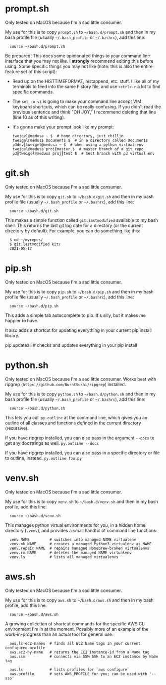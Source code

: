# prompt.sh

Only tested on MacOS because I'm a sad little consumer.

My use for this is to copy `prompt.sh` to `~/bash.d/prompt.sh` and then in my
bash profile file (usually `~/.bash_profile` or `~/.bashrc`), add this line:

      source ~/bash.d/prompt.sh

Be prepared! This does some opinionated things to your command line interface
that you may not like. I **strongly** recommend editing this before using.
Some specific things you may not like (note: this is also the entire feature set
of this script):

* Read up on the HISTTIMEFORMAT, histappend, etc. stuff. I like all of my
  terminals to feed into the same history file, and use `<ctrl>-r` a lot to find
  specific commands.
* The `set -o vi` is going to make your command line accept VIM keyboard
  shortcuts, which can be really confusing. If you didn't read the previous
  sentence and think "OH JOY," I recommend deleting that line (line 10 as of
  this writing).
* It's gonna make your prompt look like my prompt:

      tweigel@medusa ~ $  # home directory, just chillin
      tweigel@medusa Documents $  # in a directory called Documents
      p3dev║tweigel@medusa ~ $  # when using a python virtual env
      tweigel@medusa proj║master $  # master branch of a git repo
      p3║tweigel@medusa proj║test $  # test branch with p3 virtual env


# git.sh

Only tested on MacOS because I'm a sad little consumer.

My use for this is to copy `git.sh` to `~/bash.d/git.sh` and then in my
bash profile file (usually `~/.bash_profile` or `~/.bashrc`), add this line:

      source ~/bash.d/git.sh

This makes a simple function called `git.lastmodified` available to my bash
shell. This returns the last git log date for a directory (or the current
directory by default). For example, you can do something like this:

      $ cd ~/myrepos/
      $ git.lastmodified kit/
      2021-05-17


# pip.sh

Only tested on MacOS because I'm a sad little consumer.

My use for this is to copy `pip.sh` to `~/bash.d/pip.sh` and then in my
bash profile file (usually `~/.bash_profile` or `~/.bashrc`), add this line:

      source ~/bash.d/pip.sh

This adds a simple tab autocomplete to pip. It's silly, but it makes me happier
to have.

It also adds a shortcut for updating everything in your current pip install
library.

  pip.updateall  # checks and updates everything in your pip install


# python.sh

Only tested on MacOS because I'm a sad little consumer. Works best with ripgrep
(`https://github.com/BurntSushi/ripgrep`) installed.

My use for this is to copy `python.sh` to `~/bash.d/python.sh` and then in my
bash profile file (usually `~/.bash_profile` or `~/.bashrc`), add this line:

      source ~/bash.d/python.sh

This lets you call `py.outline` at the command line, which gives you an outline
of all classes and functions defined in the current directory (recursive).

If you have ripgrep installed, you can also pass in the argument `--docs` to get
any docstrings as well. `py.outline --docs`

If you have ripgrep installed, you can also pass in a specific directory or file
to outline, instead. `py.outline foo.py`


# venv.sh

Only tested on MacOS because I'm a sad little consumer.

My use for this is to copy `venv.sh` to `~/bash.d/venv.sh` and then in my bash
profile, add this line:

      source ~/bash.d/venv.sh

This manages python virtual environments for you, in a hidden home directory
(`.venv`), and provides a small handful of command line functions:

      venv NAME         # switches into managed NAME virtualenv
      venv.mk NAME      # creates a managed Python3 virtualenv as NAME
      venv.repair NAME  # repairs managed Homebrew-broken virtualenvs
      venv.rm NAME      # deletes the managed NAME virtualenv
      venv.ls           # lists all managed virtualenvs


# aws.sh

Only tested on MacOS because I'm a sad little consumer.

My use for this is to copy `aws.sh` to `~/bash.d/aws.sh` and then in my bash
profile, add this line:

      source ~/bash.d/aws.sh

A growing collection of shortcut commands for the specific AWS CLI environment
I'm in at the moment. Possibly more of an example of the work-in-progress than
an actual tool for general use.

      aws.ls-ec2-names  # finds all EC2 Name tags in your current configured profile
      aws.ec2-by-name   # returns the EC2 instance-id from a Name tag
      aws.ssm           # connects via SSM SSH to an EC2 instance by Name tag

      aws.ls            # lists profiles for `aws configure`
      aws.profile       # sets AWS_PROFILE for you; can be used with '--sso'

